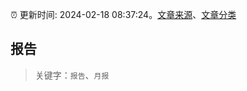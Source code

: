 :alarm_clock: 更新时间: 2024-02-18 08:37:24。[文章来源](/README.md)、[文章分类](/TAGS.md)

## 报告


> 关键字：`报告`、`月报`



